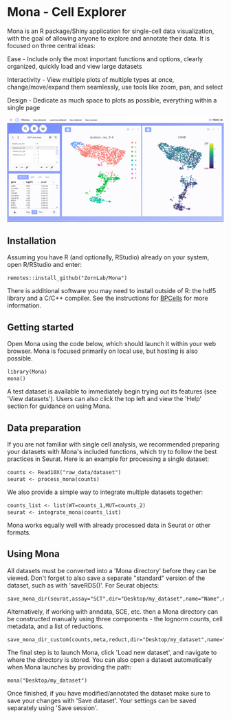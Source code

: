 # Mona - Cell Explorer

Mona is an R package/Shiny application for single-cell data visualization, with the goal of allowing anyone to explore and annotate their data. It is focused on three central ideas:


Ease - Include only the most important functions and options, clearly organized, quickly load and view large datasets 

Interactivity - View multiple plots of multiple types at once, change/move/expand them seamlessly, use tools like zoom, pan, and select 

Design - Dedicate as much space to plots as possible, everything within a single page


![](github/screenshot.png)


## Installation

Assuming you have R (and optionally, RStudio) already on your system, open R/RStudio and enter:

```
remotes::install_github("ZornLab/Mona")
```
There is additional software you may need to install outside of R: the hdf5 library and a C/C++ compiler. See the instructions for [BPCells](https://github.com/bnprks/BPCells) for more information.

## Getting started

Open Mona using the code below, which should launch it within your web browser. Mona is focused primarily on local use, but hosting is also possible.

```
library(Mona)
mona()
```

A test dataset is available to immediately begin trying out its features (see 'View datasets'). Users can also click the top left and view the 'Help' section for guidance on using Mona.

## Data preparation

If you are not familiar with single cell analysis, we recommended preparing your datasets with Mona's included functions, which try to follow the best practices in Seurat. Here is an example for processing a single dataset: 

```
counts <- Read10X("raw_data/dataset")
seurat <- process_mona(counts)
```

We also provide a simple way to integrate multiple datasets together:

```
counts_list <- list(WT=counts_1,MUT=counts_2)
seurat <- integrate_mona(counts_list)
```

Mona works equally well with already processed data in Seurat or other formats. 

## Using Mona

All datasets must be converted into a 'Mona directory' before they can be viewed. Don't forget to also save a separate "standard" version of the dataset, such as with 'saveRDS()'. For Seurat objects:

```
save_mona_dir(seurat,assay="SCT",dir="Desktop/my_dataset",name="Name",description="Description",species="human")
```

Alternatively, if working with anndata, SCE, etc. then a Mona directory can be constructed manually using three components - the lognorm counts, cell metadata, and a list of reductions.

```
save_mona_dir_custom(counts,meta,reduct,dir="Desktop/my_dataset",name="Name",description="Description",species="human")
```

The final step is to launch Mona, click 'Load new dataset', and navigate to where the directory is stored. You can also open a dataset automatically when Mona launches by providing the path:

```
mona("Desktop/my_dataset")
```

Once finished, if you have modified/annotated the dataset make sure to save your changes with 'Save dataset'. Your settings can be saved separately using 'Save session'. 

